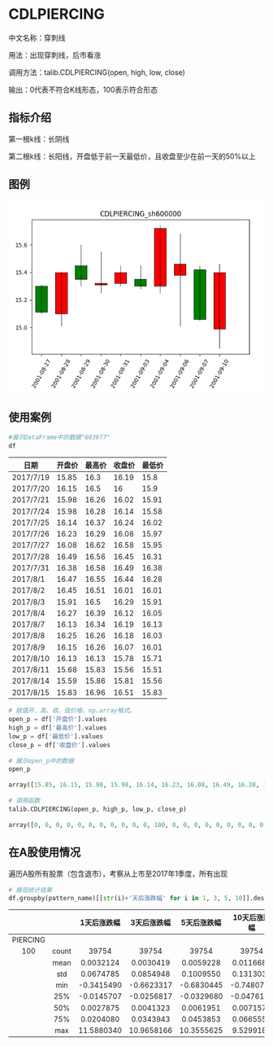 # CDLPIERCING

中文名称：穿刺线

用法：出现穿刺线，后市看涨

调用方法：talib.CDLPIERCING(open, high, low, close)

输出：0代表不符合K线形态，100表示符合形态

## 指标介绍

第一根k线：长阴线

第二根k线：长阳线，开盘低于前一天最低价，且收盘至少在前一天的50%以上

## 图例

![piercing](/assets/CDLPIERCING_sh600000.PNG)

## 使用案例

```python
#展示DataFrame中的数据"603977"
df
```

| 日期        | 开盘价   | 最高价   | 收盘价   | 最低价   |
| --------- | ----- | ----- | ----- | ----- |
| 2017/7/19 | 15.85 | 16.3  | 16.19 | 15.8  |
| 2017/7/20 | 16.15 | 16.5  | 16    | 15.9  |
| 2017/7/21 | 15.98 | 16.26 | 16.02 | 15.91 |
| 2017/7/24 | 15.98 | 16.28 | 16.14 | 15.58 |
| 2017/7/25 | 16.14 | 16.37 | 16.24 | 16.02 |
| 2017/7/26 | 16.23 | 16.29 | 16.08 | 15.97 |
| 2017/7/27 | 16.08 | 16.62 | 16.58 | 15.95 |
| 2017/7/28 | 16.49 | 16.56 | 16.45 | 16.31 |
| 2017/7/31 | 16.38 | 16.58 | 16.49 | 16.38 |
| 2017/8/1  | 16.47 | 16.55 | 16.44 | 16.28 |
| 2017/8/2  | 16.45 | 16.51 | 16.01 | 16.01 |
| 2017/8/3  | 15.91 | 16.5  | 16.29 | 15.91 |
| 2017/8/4  | 16.27 | 16.39 | 16.12 | 16.05 |
| 2017/8/7  | 16.13 | 16.34 | 16.19 | 16.13 |
| 2017/8/8  | 16.25 | 16.26 | 16.18 | 16.03 |
| 2017/8/9  | 16.15 | 16.26 | 16.07 | 16.01 |
| 2017/8/10 | 16.13 | 16.13 | 15.78 | 15.71 |
| 2017/8/11 | 15.68 | 15.83 | 15.56 | 15.51 |
| 2017/8/14 | 15.59 | 15.86 | 15.81 | 15.56 |
| 2017/8/15 | 15.83 | 16.96 | 16.51 | 15.83 |

```python
# 赋值开、高、收、低价格，np.array格式。
open_p = df['开盘价'].values
high_p = df['最高价'].values
low_p = df['最低价'].values
close_p = df['收盘价'].values
```

```python
# 展示open_p中的数据
open_p
```

```python
array([15.85, 16.15, 15.98, 15.98, 16.14, 16.23, 16.08, 16.49, 16.38, 16.47, 16.45, 15.91, 16.27, 16.13, 16.25, 16.15, 16.13, 15.68, 15.59, 15.83])
```

```python
# 调用函数
talib.CDLPIERCING(open_p, high_p, low_p, close_p)
```

```python
array([0, 0, 0, 0, 0, 0, 0, 0, 0, 0, 0, 100, 0, 0, 0, 0, 0, 0, 0, 0, 0, 0, 0, 0, 0, 0, 0, 0, 0, 0],dtype=int32)
```

## 在A股使用情况

遍历A股所有股票（包含退市），考察从上市至2017年1季度，所有出现

```PYTHON
# 展现统计结果
df.groupby(pattern_name)[[str(i)+'天后涨跌幅' for i in 1, 3, 5, 10]].describe()
```



|          |       |   1天后涨跌幅   |   3天后涨跌幅   |   5天后涨跌幅   |  10天后涨跌幅   |
| :------: | :---: | :--------: | :--------: | :--------: | :--------: |
| PIERCING |       |            |            |            |            |
|   100    | count |   39754    |   39754    |   39754    |   39754    |
|          | mean  | 0.0032124  | 0.0030419  | 0.0059228  | 0.0116688  |
|          |  std  | 0.0674785  | 0.0854948  | 0.1009550  | 0.1313031  |
|          |  min  | -0.3415490 | -0.6623317 | -0.6830445 | -0.7480733 |
|          |  25%  | -0.0145707 | -0.0256817 | -0.0329680 | -0.0476180 |
|          |  50%  | 0.0027875  | 0.0041323  | 0.0061951  | 0.0071571  |
|          |  75%  | 0.0204080  | 0.0343943  | 0.0453853  | 0.0665556  |
|          |  max  | 11.5880340 | 10.9658166 | 10.3555625 | 9.5299186  |